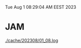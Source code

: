 Tue Aug  1 08:29:04 AM EEST 2023
# JAM
<a href='./cache/202308/01_08.log'>./cache/202308/01_08.log</a>
